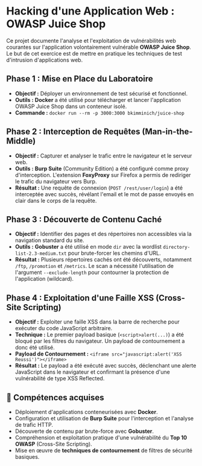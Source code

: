 # Hacking d'une Application Web : OWASP Juice Shop

Ce projet documente l'analyse et l'exploitation de vulnérabilités web courantes sur l'application volontairement vulnérable **OWASP Juice Shop**. Le but de cet exercice est de mettre en pratique les techniques de test d'intrusion d'applications web.

## Phase 1 : Mise en Place du Laboratoire

-   **Objectif :** Déployer un environnement de test sécurisé et fonctionnel.
-   **Outils :** **Docker** a été utilisé pour télécharger et lancer l'application OWASP Juice Shop dans un conteneur isolé.
-   **Commande :** `docker run --rm -p 3000:3000 bkimminich/juice-shop`

## Phase 2 : Interception de Requêtes (Man-in-the-Middle)

-   **Objectif :** Capturer et analyser le trafic entre le navigateur et le serveur web.
-   **Outils :** **Burp Suite** (Community Edition) a été configuré comme proxy d'interception. L'extension **FoxyProxy** sur Firefox a permis de rediriger le trafic du navigateur vers Burp.
-   **Résultat :** Une requête de connexion (`POST /rest/user/login`) a été interceptée avec succès, révélant l'email et le mot de passe envoyés en clair dans le corps de la requête.



## Phase 3 : Découverte de Contenu Caché

-   **Objectif :** Identifier des pages et des répertoires non accessibles via la navigation standard du site.
-   **Outils :** **Gobuster** a été utilisé en mode `dir` avec la wordlist `directory-list-2.3-medium.txt` pour brute-forcer les chemins d'URL.
-   **Résultat :** Plusieurs répertoires cachés ont été découverts, notamment `/ftp`, `/promotion` et `/metrics`. Le scan a nécessité l'utilisation de l'argument `--exclude-length` pour contourner la protection de l'application (wildcard).

## Phase 4 : Exploitation d'une Faille XSS (Cross-Site Scripting)

-   **Objectif :** Exploiter une faille XSS dans la barre de recherche pour exécuter du code JavaScript arbitraire.
-   **Technique :** Le premier payload basique (`<script>alert(...)`) a été bloqué par les filtres du navigateur. Un payload de contournement a donc été utilisé.
-   **Payload de Contournement :** `<iframe src="javascript:alert('XSS Reussi')"></iframe>`
-   **Résultat :** Le payload a été exécuté avec succès, déclenchant une alerte JavaScript dans le navigateur et confirmant la présence d'une vulnérabilité de type XSS Reflected.



## 🧠 Compétences acquises

-   Déploiement d'applications conteneurisées avec **Docker**.
-   Configuration et utilisation de **Burp Suite** pour l'interception et l'analyse de trafic HTTP.
-   Découverte de contenu par brute-force avec **Gobuster**.
-   Compréhension et exploitation pratique d'une vulnérabilité du **Top 10 OWASP** (Cross-Site Scripting).
-   Mise en œuvre de **techniques de contournement** de filtres de sécurité basiques.

